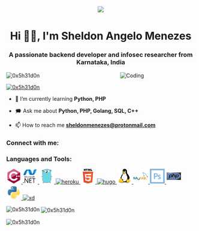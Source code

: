<h1 align="center">
 <img src="https://i.pinimg.com/originals/25/c3/b7/25c3b7e056ec7bd21dbd69fd93879aa7.gif" />
</h1>
<h1 align="center">Hi 👋🏾, I'm Sheldon Angelo Menezes</h1>
<h3 align="center">A passionate backend developer and infosec researcher from Karnataka, India</h3>
<img align="right" alt="Coding" width="200" src="https://sensorstechforum.com/wp-content/uploads/2016/09/peekasso-mr-robot-gif.gif">

<p align="left"> <img src="https://komarev.com/ghpvc/?username=0x5h31d0n&label=Profile%20views&color=0e75b6&style=flat" alt="0x5h31d0n" /> </p>

<p align="left"> <a href="https://github.com/ryo-ma/github-profile-trophy"><img src="https://github-profile-trophy.vercel.app/?username=0x5h31d0n" alt="0x5h31d0n" /></a> </p>

- 🏫 I’m currently learning **Python, PHP**

- 🗯️ Ask me about **Python, PHP, Golang, SQL, C++**

- 📫 How to reach me **sheldonmenezes@protonmail.com**

<h3 align="left">Connect with me:</h3>
<p align="left">
</p>

<h3 align="left">Languages and Tools:</h3>
<p align="left"> <a href="https://www.w3schools.com/cpp/" target="_blank" rel="noreferrer"> <img src="https://raw.githubusercontent.com/devicons/devicon/master/icons/cplusplus/cplusplus-original.svg" alt="cplusplus" width="40" height="40"/> </a> <a href="https://dotnet.microsoft.com/" target="_blank" rel="noreferrer"> <img src="https://raw.githubusercontent.com/devicons/devicon/master/icons/dot-net/dot-net-original-wordmark.svg" alt="dotnet" width="40" height="40"/> </a> <a href="https://golang.org" target="_blank" rel="noreferrer"> <img src="https://raw.githubusercontent.com/devicons/devicon/master/icons/go/go-original.svg" alt="go" width="40" height="40"/> </a> <a href="https://heroku.com" target="_blank" rel="noreferrer"> <img src="https://www.vectorlogo.zone/logos/heroku/heroku-icon.svg" alt="heroku" width="40" height="40"/> </a> <a href="https://www.w3.org/html/" target="_blank" rel="noreferrer"> <img src="https://raw.githubusercontent.com/devicons/devicon/master/icons/html5/html5-original-wordmark.svg" alt="html5" width="40" height="40"/> </a> <a href="https://gohugo.io/" target="_blank" rel="noreferrer"> <img src="https://api.iconify.design/logos-hugo.svg" alt="hugo" width="40" height="40"/> </a> <a href="https://www.linux.org/" target="_blank" rel="noreferrer"> <img src="https://raw.githubusercontent.com/devicons/devicon/master/icons/linux/linux-original.svg" alt="linux" width="40" height="40"/> </a> <a href="https://www.mysql.com/" target="_blank" rel="noreferrer"> <img src="https://raw.githubusercontent.com/devicons/devicon/master/icons/mysql/mysql-original-wordmark.svg" alt="mysql" width="40" height="40"/> </a> <a href="https://www.photoshop.com/en" target="_blank" rel="noreferrer"> <img src="https://raw.githubusercontent.com/devicons/devicon/master/icons/photoshop/photoshop-line.svg" alt="photoshop" width="40" height="40"/> </a> <a href="https://www.php.net" target="_blank" rel="noreferrer"> <img src="https://raw.githubusercontent.com/devicons/devicon/master/icons/php/php-original.svg" alt="php" width="40" height="40"/> </a> <a href="https://www.python.org" target="_blank" rel="noreferrer"> <img src="https://raw.githubusercontent.com/devicons/devicon/master/icons/python/python-original.svg" alt="python" width="40" height="40"/> </a> <a href="https://www.adobe.com/products/xd.html" target="_blank" rel="noreferrer"> <img src="https://cdn.worldvectorlogo.com/logos/adobe-xd.svg" alt="xd" width="40" height="40"/> </a> </p>

<p><img align="left" src="https://github-readme-stats.vercel.app/api/top-langs?username=0x5h31d0n&show_icons=true&locale=en&layout=compact" alt="0x5h31d0n" /></p>

<p>&nbsp;<img align="center" src="https://github-readme-stats.vercel.app/api?username=0x5h31d0n&show_icons=true&locale=en" alt="0x5h31d0n" /></p>

<p><img align="center" src="https://github-readme-streak-stats.herokuapp.com/?user=0x5h31d0n&" alt="0x5h31d0n" /></p>
